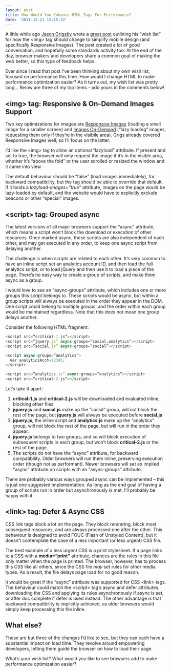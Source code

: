 ```yaml
---
layout: post
title: How Would You Enhance HTML Tags For Performance?
date: '2011-12-21 12:15:32'
---
```


A little while ago [Jason Grigsby](http://twitter.com/#%21/grigs) wrote a [great post](http://www.cloudfour.com/responsive-imgs-part-3-future-of-the-img-tag/) outlining his “wish list” for how the &lt;img&gt; tag should change to simplify mobile design (and specifically Responsive Images). The post created a lot of good conversation, and hopefully some standards activity too. At the end of the day, browser makers and developers share a common goal of making the web better, so this type of feedback helps.

Ever since I read that post I’ve been thinking about my own wish list, focused on performance this time. How would I change HTML to make performance optimization easier? As it turns out, my wish list was pretty long… Below are three of my top items – add yours in the comments below!


## &lt;img&gt; tag: Responsive & On-Demand Images Support

Two key optimizations for images are [Responsive Images](http://www.cloudfour.com/responsive-imgs-part-2/) (loading a small image for a smaller screen) and [Images On-Demand](../the-impact-of-image-optimization/) (“lazy loading” images, requesting them only if they’re in the visibile area). Grigs already covered Responsive Images well, so I’ll focus on the latter.

I’d like the &lt;img&gt; tag to allow an optional “lazyload” attribute. If present and set to true, the browser will only request the image if it’s in the visible area, whether it’s “above the fold” or the user scrolled or resized the window and it came into view.

The default behaviour should be “false” (load images immediately), for backward compatibility, but the  tag should be able to override that default. If it holds a *lazyload-images=”true”* attribute, images on the page would be lazy-loaded by default, and the website would have to explicitly exclude beacons or other “special” images.


## &lt;script&gt; tag: Grouped async

The latest versions of all major browsers support the “async” attribute, which means a script won’t block the download or execution of other resources. Once marked async, these scripts are also independent of each other, and may get executed in any order, to keep one async script from delaying another.

The challenge is when scripts are related to each other. It’s very common to have an inline script set an analytics account ID, and then load the full analytics script, or to load jQuery and then use it to load a piece of the page. There’s no easy way to create a group of scripts, and make them async as a group.

I would love to see an “async-groups” attribute, which includes one or more groups this script belongs to. These scripts would be async, but within a group scripts will always be executed in the order they appear in the DOM. One script could belong to multiple groups, and the order within each group would be maintained regardless. Note that this does not mean one group delays another.

Consider the following HTML fragment:

```js
<script src=”critical-1.js”></script>
<script src=”jquery.js” async-groups=”social,analytics”></script>
<script src=”social.js” async-groups=”social”></script>

<script async-groups=”analytics”>
  var analyticsAcct=12345;
</script>

<script src=”analytics.js” async-groups=”analytics”></script>
<script src=”critical-2.js”></script>
```

Let’s take it apart:

1. **critical-1.js** and **critical-2.js** will be downloaded and evaluated inline, blocking other files
2. **jquery.js** and **social.js** make up the “social” group, will not block the rest of the page, but **jquery.js** will always be executed before **social.js**
3. **jquery.js**, the inline script and **analytics.js** make up the “analytics” group, will not block the rest of the page, but will run in the order they appear.
4. **jquery.js** belongs to two groups, and so will block execution of subsequent scripts in each group, but won’t block **critical-2.js** or the rest of the page.
5. The scripts do not have the “async” attribute, for backward compatibility.
 Older browsers will run them inline, preserving execution order (though not as performant). Newer browsers will set an implied “async” attribute on scripts with an “async-groups” attribute.

There are probably various ways grouped async can be implemented – this is just one suggested implementation. As long as the end goal of having a group of scripts run in order but asynchronously is met, I’ll probably be happy with it.


## &lt;link&gt; tag: Defer & Async CSS

CSS link tags block a lot on the page. They block rendering, block most subsequent resources, and are always processed one after the other. This behaviour is designed to avoid FOUC (Flash of Unstyled Content), but it doesn’t contemplate the case of a less important (or less urgent) CSS file.

The best example of a less urgent CSS is a print stylesheet. If a page links to a CSS with a **media=”print”** attribute, chances are the rules in this file only matter when the page is printed. The browser, however, has to process this CSS like all others, since the CSS file *may* set rules for other media types. As a result, the file delays page load for no good reason.

It would be great if the “async” attribute was supported for CSS &lt;link&gt; tags. The behaviour could match the &lt;script&gt; tag’s async and defer attributes, downloading the CSS and applying its rules asynchronously if async is set, or after doc complete if defer is used instead. The other advantage is that backward compatibility is implicitly achieved, as older browsers would simply keep processing this file inline.


## What else?

These are but three of the changes I’d like to see, but they can each have a substantial impact on load time. They revolve around empowering developers, letting them guide the browser on how to load their page.

What’s your wish list? What would you like to see browsers add to make performance optimization easier?
